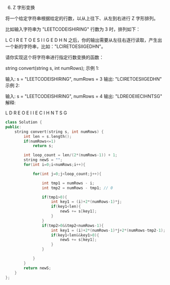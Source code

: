 6. Z 字形变换

将一个给定字符串根据给定的行数，以从上往下、从左到右进行 Z 字形排列。

比如输入字符串为 "LEETCODEISHIRING" 行数为 3 时，排列如下：

L   C   I   R
E T O E S I I G
E   D   H   N
之后，你的输出需要从左往右逐行读取，产生出一个新的字符串，比如："LCIRETOESIIGEDHN"。

请你实现这个将字符串进行指定行数变换的函数：

string convert(string s, int numRows);
示例 1:

输入: s = "LEETCODEISHIRING", numRows = 3
输出: "LCIRETOESIIGEDHN"
示例 2:

输入: s = "LEETCODEISHIRING", numRows = 4
输出: "LDREOEIIECIHNTSG"
解释:

L     D     R
E   O E   I I
E C   I H   N
T     S     G


```cpp
class Solution {
public:
    string convert(string s, int numRows) {
        int len = s.length();
        if(numRows<=1)
            return s;

        int loop_count = len/(2*(numRows-1)) + 1;
        string newS = "";
        for(int i=0;i<numRows;i++){

            for(int j=0;j<loop_count;j++){

                int tmp1 = numRows - i;
                int tmp2 = numRows - tmp1; // 0

                if(tmp1>0){
                    int key1 = (i)+2*(numRows-1)*j;
                    if(key1<len){
                        newS += s[key1];
                    }
                }
                if(tmp2>0&&tmp2<numRows-1){
                    int key1 = (i)+2*(numRows-1)*j+2*(numRows-tmp2-1);
                    if(key1<len&&key1>0){
                        newS += s[key1];
                    }
                }

            }
        }
        return newS;
    }
};
